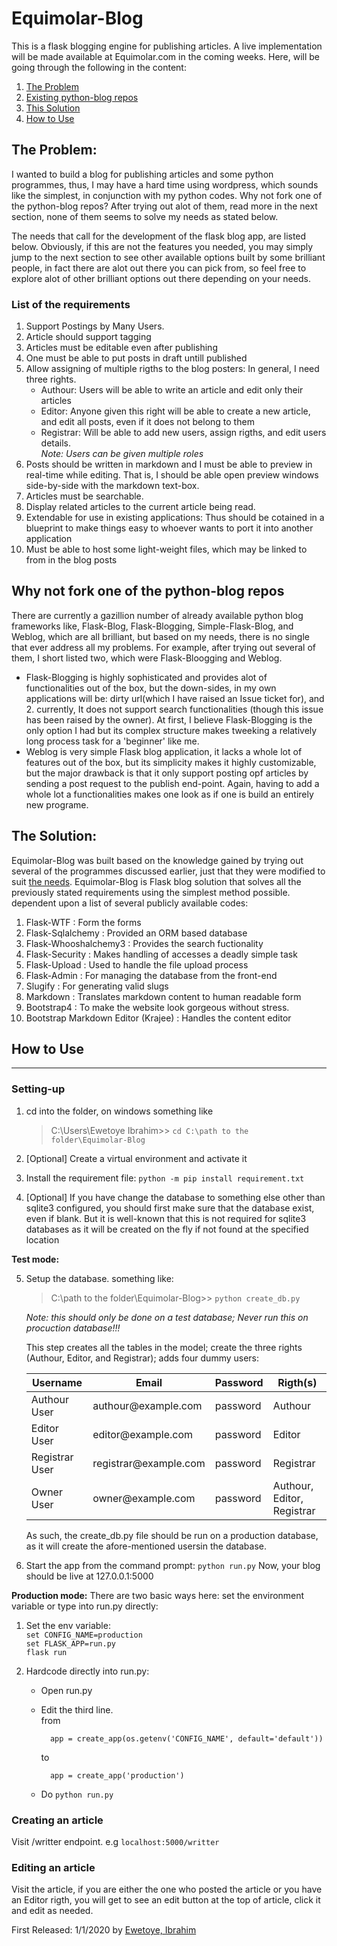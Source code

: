# Equimolar-Blog
This is a flask blogging engine for publishing articles. A live implementation will be made available at Equimolar.com in the coming weeks. 
Here, will be going through the following in the content: 
1. [The Problem](#the-problem)
2. [Existing python-blog repos](#why-not-fork-one-of-the-python-blog-repos)
2. [This Solution](#the-solution)
4. [How to Use](#how-to-use)

## The Problem:
I wanted to build a blog for publishing articles and some python programmes, thus, I may have a hard time using wordpress, which sounds like the simplest, in conjunction with my python codes. Why not fork one of the python-blog repos?
After trying out alot of them, read more in the next section, none of them seems to solve my needs as stated below.

The needs that call for the development of the flask blog app, are listed below. Obviously, if this are not the features you needed, you may simply jump to the next section to see other available options built by some brilliant people, in fact there are alot out there you can pick from, so feel free to explore alot of other brilliant options out there depending on your needs.
### List of the requirements
1. Support Postings by Many Users.
2. Article should support tagging
3. Articles must be editable even after publishing
4. One must be able to put posts in draft untill published
5. Allow assigning of multiple rigths to the blog posters: In general, I need three rights.
    * Authour: Users will be able to write an article and edit only their articles
    * Editor: Anyone given this right will be able to create a new article, and edit all posts, even if it does not belong to them
    * Registrar: Will be able to add new users, assign rigths, and edit users details.  
    *Note: Users can be given multiple roles*
6. Posts should be written in markdown and I must be able to preview in real-time while editing. That is, I should be able open preview windows side-by-side with the markdown text-box.
7. Articles must be searchable.
8. Display related articles to the current article being read.
9. Extendable for use in existing applications: Thus should be cotained in a blueprint to make things easy to whoever wants to port it into another application
10. Must be able to host some light-weight files, which may be linked to from in the blog posts


## Why not fork one of the python-blog repos 
There are currently a gazillion number of already available python blog frameworks like, Flask-Blog, Flask-Blogging, Simple-Flask-Blog, and Weblog, which are all brilliant, but based on my needs, there is no single that ever address all my problems. For example, after trying out several of them, I short listed two, which were Flask-Bloogging and Weblog.  
* Flask-Blogging is highly sophisticated and provides alot of functionalities out of the box, but the down-sides, in my own applications will be: dirty url(which I have raised an Issue ticket for), and 2. currently, It does not support search functionalities (though this issue has been raised by the owner). At first, I believe Flask-Blogging is the only option I had but its complex structure makes tweeking a relatively long process task for a 'beginner' like me.  
* Weblog is very simple Flask blog application, it lacks a whole lot of features out of the box, but its simplicity makes it highly customizable, but the major drawback is that it only support posting opf articles by sending a post request to the publish end-point. Again, having to add a whole lot a functionalities makes one look as if one is build an entirely new programe.

## The Solution:
Equimolar-Blog was built based on the knowledge gained by trying out several of the programmes discussed earlier, just that they were modified to suit [the needs](#-List-of-the-requirements).
Equimolar-Blog is Flask blog solution that solves all the previously stated requirements using the simplest method possible. 
dependent upon a list of several publicly available codes:
1. Flask-WTF : Form the forms
2. Flask-Sqlalchemy : Provided an ORM based database
3. Flask-Whooshalchemy3 : Provides the search fuctionality
4. Flask-Security : Makes handling of accesses a deadly simple task
5. Flask-Upload : Used to handle the file upload process
6. Flask-Admin : For managing the database from the front-end
7. Slugify : For generating valid slugs
8. Markdown : Translates markdown content to human readable form
9. Bootstrap4 : To make the website look gorgeous without stress.
10. Bootstrap Markdown Editor (Krajee) : Handles the content editor



## How to Use
___
### Setting-up
1. cd into the folder, on windows something like
    >C:\Users\Ewetoye Ibrahim>> `cd C:\path to the folder\Equimolar-Blog`

2. [Optional] Create a virtual environment and activate it
3. Install the requirement file: `python -m pip install requirement.txt`
4. [Optional] If you have change the database to something else other than sqlite3 configured, you should first make sure that the database exist, even if blank. But it is well-known that this is not required for sqlite3 databases as it will be created on the fly if not found at the specified location

**Test mode:**

5. Setup the database. something like:
    >C:\path to the folder\Equimolar-Blog>> `python create_db.py`

    *Note: this should only be done on a test database; Never run this on procuction database!!!*

    This step creates all the tables in the model; create the three rights (Authour, Editor, and Registrar); adds four dummy users:

    <table>
        <thead>
            <th>Username</th>
            <th>Email</th>
            <th>Password</th>
            <th>Rigth(s)</th>
        </thead>
        <tbody>
            <tr>
                <td>Authour User</td>
                <td>authour@example.com</td>
                <td>password</td>
                <td>Authour</td>
            </tr>
            <tr>
                <td>Editor User</td>
                <td>editor@example.com</td>
                <td>password</td>
                <td>Editor</td>
            </tr>
            <tr>
                <td>Registrar User</td>
                <td>registrar@example.com</td>
                <td>password</td>
                <td>Registrar</td>
            </tr>
            <tr>
                <td>Owner User</td>
                <td>owner@example.com</td>
                <td>password</td>
                <td>Authour, Editor, Registrar</td>
            </tr>
        </tbody>
    </table>
    As such, the create_db.py file should be run on a production database, as it will create the afore-mentioned usersin the database.

6. Start the app from the command prompt: `python run.py`
    Now, your blog should be live at 127.0.0.1:5000

    
**Production mode:**
There are two basic ways here: set the environment variable or type into run.py directly:
1. Set the env variable:  
`set CONFIG_NAME=production`  
`set FLASK_APP=run.py`  
`flask run`

2. Hardcode directly into run.py:  
    * Open run.py  
    * Edit the third line.  
        from

            app = create_app(os.getenv('CONFIG_NAME', default='default'))

        to

            app = create_app('production')

    * Do `python run.py`

### Creating an article
Visit /writter endpoint. e.g `localhost:5000/writter`

### Editing an article
Visit the article, if you are either the one who posted the article or you have an Editor rigth, you will get to see an edit button at the top of article, click it and edit as needed.

First Released: 1/1/2020 by [Ewetoye, Ibrahim](https://EwetoyeIbrahim.github.io)

